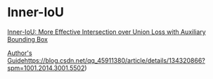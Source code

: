 # Inner-IoU
[Inner-IoU: More Effective Intersection over Union Loss with Auxiliary Bounding Box](https://arxiv.org/abs/2311.02877)

[Author's Guide](https://blog.csdn.net/qq_45911380/article/details/134320866?spm=1001.2014.3001.5502)https://blog.csdn.net/qq_45911380/article/details/134320866?spm=1001.2014.3001.5502)
